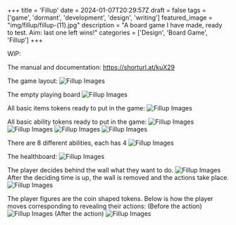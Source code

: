 +++
title = 'Fillup'
date = 2024-01-07T20:29:57Z
draft = false
tags = ['game', 'dormant', 'development', 'design', 'writing']
featured_image = "img/fillup/fillup-(11).jpg"
description = "A board game I have made, ready to test. Aim: last one left wins!"
categories = ['Design', 'Board Game', 'Fillup']
+++

WIP:

The manual and documentation: https://shorturl.at/kuX29


The game layout:
![Fillup Images](/img/fillup/fillup-(11).jpg)

The empty playing board
![Fillup Images](/img/fillup/fillup-(2).jpg)

All basic items tokens ready to put in the game:
![Fillup Images](/img/fillup/fillup-(9).jpg)

All basic ability tokens ready to put in the game:
![Fillup Images](/img/fillup/fillup-(8).jpg)
![Fillup Images](/img/fillup/fillup-(7).jpg)
![Fillup Images](/img/fillup/fillup-(6).jpg)
![Fillup Images](/img/fillup/fillup-(5).jpg)

There are 8 different abilities, each has 4
![Fillup Images](/img/fillup/fillup-(4).jpg)

The healthboard:
![Fillup Images](/img/fillup/fillup-(3).jpg)


The player decides behind the wall what they want to do.
![Fillup Images](/img/fillup/fillup-(12).jpg)
After the deciding time is up, the wall is removed and the actions take place.
![Fillup Images](/img/fillup/fillup-(13).jpg)

The player figures are the coin shaped tokens.
Below is how the player moves corresponding to revealing their actions: (Before the action)
![Fillup Images](/img/fillup/fillup-(1).jpg)
(After the action)
![Fillup Images](/img/fillup/fillup-(14).jpg)